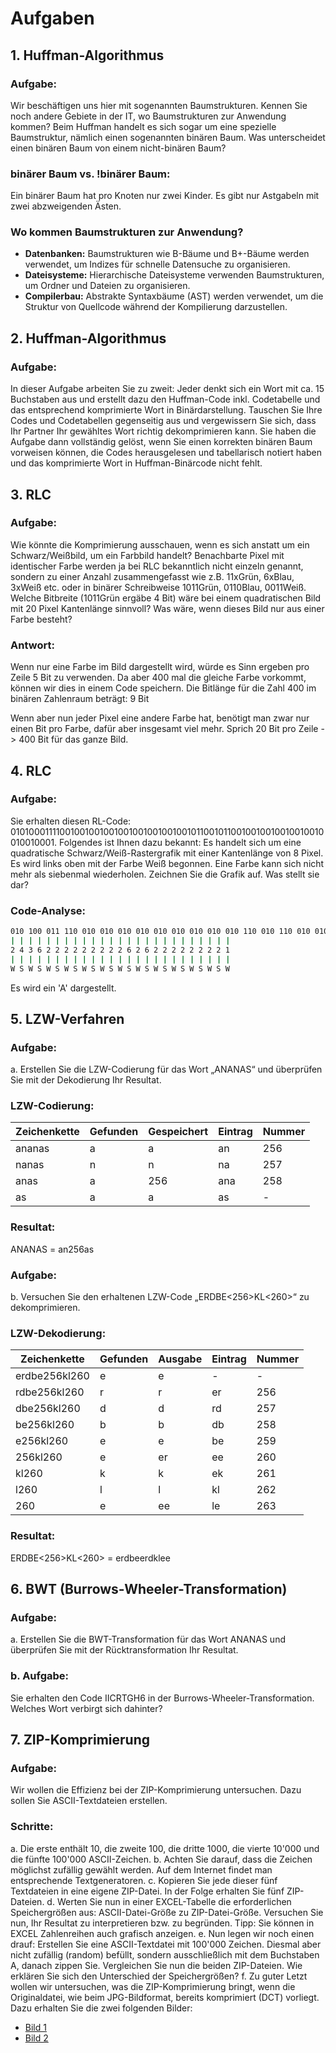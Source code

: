 # Aufgaben

## 1. Huffman-Algorithmus
### Aufgabe:
Wir beschäftigen uns hier mit sogenannten Baumstrukturen. Kennen Sie noch andere Gebiete in der IT, wo Baumstrukturen zur Anwendung kommen? Beim Huffman handelt es sich sogar um eine spezielle Baumstruktur, nämlich einen sogenannten binären Baum. Was unterscheidet einen binären Baum von einem nicht-binären Baum?

### binärer Baum vs. !binärer Baum:
Ein binärer Baum hat pro Knoten nur zwei Kinder. Es gibt nur Astgabeln mit zwei abzweigenden Ästen.

### Wo kommen Baumstrukturen zur Anwendung?
- **Datenbanken:** Baumstrukturen wie B-Bäume und B+-Bäume werden verwendet, um Indizes für schnelle Datensuche zu organisieren.
- **Dateisysteme:** Hierarchische Dateisysteme verwenden Baumstrukturen, um Ordner und Dateien zu organisieren.
- **Compilerbau:** Abstrakte Syntaxbäume (AST) werden verwendet, um die Struktur von Quellcode während der Kompilierung darzustellen.

## 2. Huffman-Algorithmus
### Aufgabe:
In dieser Aufgabe arbeiten Sie zu zweit: Jeder denkt sich ein Wort mit ca. 15 Buchstaben aus und erstellt dazu den Huffman-Code inkl. Codetabelle und das entsprechend komprimierte Wort in Binärdarstellung. Tauschen Sie Ihre Codes und Codetabellen gegenseitig aus und vergewissern Sie sich, dass Ihr Partner Ihr gewähltes Wort richtig dekomprimieren kann. Sie haben die Aufgabe dann vollständig gelöst, wenn Sie einen korrekten binären Baum vorweisen können, die Codes herausgelesen und tabellarisch notiert haben und das komprimierte Wort in Huffman-Binärcode nicht fehlt.

## 3. RLC
### Aufgabe:
Wie könnte die Komprimierung ausschauen, wenn es sich anstatt um ein Schwarz/Weißbild, um ein Farbbild handelt? Benachbarte Pixel mit identischer Farbe werden ja bei RLC bekanntlich nicht einzeln genannt, sondern zu einer Anzahl zusammengefasst wie z.B. 11xGrün, 6xBlau, 3xWeiß etc. oder in binärer Schreibweise 1011Grün, 0110Blau, 0011Weiß. Welche Bitbreite (1011Grün ergäbe 4 Bit) wäre bei einem quadratischen Bild mit 20 Pixel Kantenlänge sinnvoll? Was wäre, wenn dieses Bild nur aus einer Farbe besteht?

### Antwort:
Wenn nur eine Farbe im Bild dargestellt wird, würde es Sinn ergeben pro Zeile 5 Bit zu verwenden. Da aber 400 mal die gleiche Farbe vorkommt, können wir dies in einem Code speichern. Die Bitlänge für die Zahl 400 im binären Zahlenraum beträgt: 9 Bit

Wenn aber nun jeder Pixel eine andere Farbe hat, benötigt man zwar nur einen Bit pro Farbe, dafür aber insgesamt viel mehr. Sprich 20 Bit pro Zeile -> 400 Bit für das ganze Bild.

## 4. RLC
### Aufgabe:
Sie erhalten diesen RL-Code: 010100011110010010010010010010010010010110010110010010010010010010010010001. Folgendes ist Ihnen dazu bekannt: Es handelt sich um eine quadratische Schwarz/Weiß-Rastergrafik mit einer Kantenlänge von 8 Pixel. Es wird links oben mit der Farbe Weiß begonnen. Eine Farbe kann sich nicht mehr als siebenmal wiederholen. Zeichnen Sie die Grafik auf. Was stellt sie dar?

### Code-Analyse:

```sh
010 100 011 110 010 010 010 010 010 010 010 010 010 110 010 110 010 010 010 010 010 010 010 010 001
| | | | | | | | | | | | | | | | | | | | | | | | |
2 4 3 6 2 2 2 2 2 2 2 2 2 6 2 6 2 2 2 2 2 2 2 2 1
| | | | | | | | | | | | | | | | | | | | | | | | |
W S W S W S W S W S W S W S W S W S W S W S W S W
```

Es wird ein 'A' dargestellt.

## 5. LZW-Verfahren
### Aufgabe:
a. Erstellen Sie die LZW-Codierung für das Wort „ANANAS“ und überprüfen Sie mit der Dekodierung Ihr Resultat.

### LZW-Codierung:
| Zeichenkette | Gefunden | Gespeichert | Eintrag | Nummer |
|--------------|----------|-------------|---------|--------|
| ananas       | a        | a           | an      | 256    |
| nanas        | n        | n           | na      | 257    |
| anas         | a        | 256         | ana     | 258    |
| as           | a        | a           | as      | -      |

### Resultat:
ANANAS = an256as

### Aufgabe:
b. Versuchen Sie den erhaltenen LZW-Code „ERDBE<256>KL<260>“ zu dekomprimieren.

### LZW-Dekodierung:
| Zeichenkette   | Gefunden | Ausgabe | Eintrag | Nummer |
|----------------|----------|---------|---------|--------|
| erdbe256kl260  | e        | e       | -       | -      |
| rdbe256kl260   | r        | r       | er      | 256    |
| dbe256kl260    | d        | d       | rd      | 257    |
| be256kl260     | b        | b       | db      | 258    |
| e256kl260      | e        | e       | be      | 259    |
| 256kl260       | e        | er      | ee      | 260    |
| kl260          | k        | k       | ek      | 261    |
| l260           | l        | l       | kl      | 262    |
| 260            | e        | ee      | le      | 263    |

### Resultat:
ERDBE<256>KL<260> = erdbeerdklee

## 6. BWT (Burrows-Wheeler-Transformation)
### Aufgabe:
a. Erstellen Sie die BWT-Transformation für das Wort ANANAS und überprüfen Sie mit der Rücktransformation Ihr Resultat.

### b. Aufgabe:
Sie erhalten den Code IICRTGH6 in der Burrows-Wheeler-Transformation. Welches Wort verbirgt sich dahinter?

## 7. ZIP-Komprimierung
### Aufgabe:
Wir wollen die Effizienz bei der ZIP-Komprimierung untersuchen. Dazu sollen Sie ASCII-Textdateien erstellen.

### Schritte:
a. Die erste enthält 10, die zweite 100, die dritte 1000, die vierte 10'000 und die fünfte 100'000 ASCII-Zeichen.
b. Achten Sie darauf, dass die Zeichen möglichst zufällig gewählt werden. Auf dem Internet findet man entsprechende Textgeneratoren.
c. Kopieren Sie jede dieser fünf Textdateien in eine eigene ZIP-Datei. In der Folge erhalten Sie fünf ZIP-Dateien.
d. Werten Sie nun in einer EXCEL-Tabelle die erforderlichen Speichergrößen aus: ASCII-Datei-Größe zu ZIP-Datei-Größe. Versuchen Sie nun, Ihr Resultat zu interpretieren bzw. zu begründen. Tipp: Sie können in EXCEL Zahlenreihen auch grafisch anzeigen.
e. Nun legen wir noch einen drauf: Erstellen Sie eine ASCII-Textdatei mit 100'000 Zeichen. Diesmal aber nicht zufällig (random) befüllt, sondern ausschließlich mit dem Buchstaben A, danach zippen Sie. Vergleichen Sie nun die beiden ZIP-Dateien. Wie erklären Sie sich den Unterschied der Speichergrößen?
f. Zu guter Letzt wollen wir untersuchen, was die ZIP-Komprimierung bringt, wenn die Originaldatei, wie beim JPG-Bildformat, bereits komprimiert (DCT) vorliegt. Dazu erhalten Sie die zwei folgenden Bilder:
  - [Bild 1](https://www.juergarnold.ch/Kompression/ZIPTestHi.jpg)
  - [Bild 2](https://www.juergarnold.ch/Kompression/ZIPTestLo.jpg)





